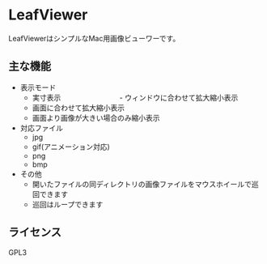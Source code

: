 # LeafViewer

LeafViewerはシンプルなMac用画像ビューワーです。

## 主な機能

- 表示モード
    - 実寸表示
　　　　　　　　- ウィンドウに合わせて拡大縮小表示
    - 画面に合わせて拡大縮小表示
    - 画面より画像が大きい場合のみ縮小表示
- 対応ファイル
    - jpg
    - gif(アニメーション対応)
    - png
    - bmp
- その他
    - 開いたファイルの同ディレクトリの画像ファイルをマウスホイールで巡回できます
    - 巡回はループできます
    
## ライセンス

GPL3
